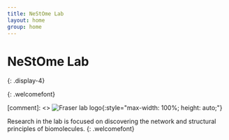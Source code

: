 ```yaml
---
title: NeStOme Lab
layout: home
group: home
---
```


# NeStOme Lab
{: .display-4}
<br>
<!-- ...part of [Institute for Computational Systems Biology](https://www.baumbachlab.net/) -->
{: .welcomefont}

[comment]: <> ![Fraser lab logo](static/img/logo/jf_retreat_logo.svg){:style="max-width: 100%; height: auto;"}

Research in the lab is focused on discovering the network and structural principles of biomolecules.
{: .welcomefont}
